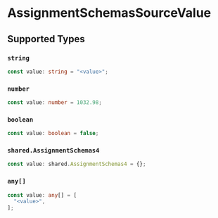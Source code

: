 # AssignmentSchemasSourceValue


## Supported Types

### `string`

```typescript
const value: string = "<value>";
```

### `number`

```typescript
const value: number = 1032.98;
```

### `boolean`

```typescript
const value: boolean = false;
```

### `shared.AssignmentSchemas4`

```typescript
const value: shared.AssignmentSchemas4 = {};
```

### `any[]`

```typescript
const value: any[] = [
  "<value>",
];
```

